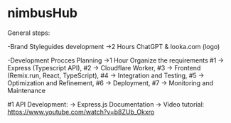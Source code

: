 # nimbusHub

General steps:

-Brand Styleguides development                  ->2 Hours
    ChatGPT & looka.com (logo)

-Development Procces Planning                   ->1 Hour
    Organize the requirements
        #1 -> Express (Typescript API),
        #2 -> Cloudflare Worker,
        #3 -> Frontend (Remix.run, React, TypeScript),
        #4 -> Integration and Testing,
        #5 -> Optimization and Refinement, 
        #6 -> Deployment,
        #7 -> Monitoring and Maintenance


#1 API Development:
    -> Express.js Documentation 
    -> Video tutorial: https://www.youtube.com/watch?v=b8ZUb_Okxro